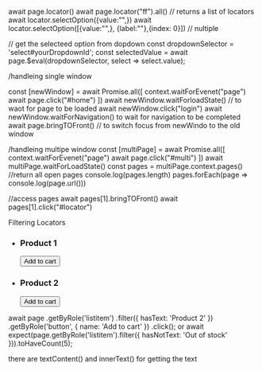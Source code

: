 await page.locator()
await page.locator("ff").all() // returns a list of locators
await locator.selectOption({value:"",})
await locator.selectOption([{value:"",}, {label:""},{index: 0}]) // nultiple

// get the selecteed option from dopdown
const dropdownSelector = 'select#yourDropdownId';
const selectedValue = await page.$eval(dropdownSelector, select => select.value);

/handleing single window

const [newWindow] = await Promise.all([
context.waitForEvenet("page")
await page.click("#home")
])
await newWindow.waitForloadState() // to waot for page to be loaded
await newWindow.click("login")
await newWindow.waitForNavigation() to wait for navigation to be completed
await page.bringTOFront() // to switch focus from newWindo to the old window

/handleing multipe window
const [multiPage] = await Promise.all([
context.waitForEvenet("page")
await page.click("#multi")
])
await multiPage.waitForLoadState()
const pages = multiPage.context.pages() //return all open pages
console.log(pages.length)
pages.forEach(page => console.log(page.url()))

//access pages
await pages[1].bringTOFront()
await pages[1].click("#locator")

Filtering Locators

<ul>
  <li>
    <h3>Product 1</h3>
    <button>Add to cart</button>
  </li>
  <li>
    <h3>Product 2</h3>
    <button>Add to cart</button>
  </li>
</ul>

await page
.getByRole('listitem')
.filter({ hasText: 'Product 2' })
.getByRole('button', { name: 'Add to cart' })
.click();
or
await expect(page.getByRole('listitem').filter({ hasNotText: 'Out of stock' })).toHaveCount(5);

there are textContent() and innerText() for getting the text
